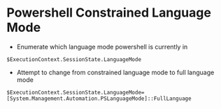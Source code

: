 # Powershell Constrained Language Mode

* Enumerate which language mode powershell is currently in&#x20;

```
$ExecutionContext.SessionState.LanguageMode
```

* Attempt to change from constrained language mode to full language mode&#x20;

```
$ExecutionContext.SessionState.LanguageMode=[System.Management.Automation.PSLanguageMode]::FullLanguage
```
